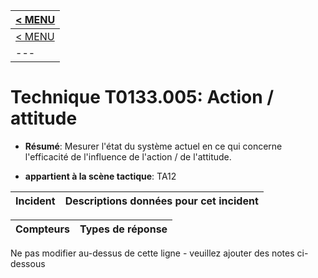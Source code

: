 |[< MENU](../README.md)|
|---|
|[< MENU](../../README.md)|
|---|
# Technique T0133.005: Action / attitude

* **Résumé**: Mesurer l'état du système actuel en ce qui concerne l'efficacité de l'influence de l'action / de l'attitude.

* **appartient à la scène tactique**: TA12


|Incident |Descriptions données pour cet incident |
|-------- |-------------------- |



|Compteurs |Types de réponse |
|-------- |-------------- |


Ne pas modifier au-dessus de cette ligne - veuillez ajouter des notes ci-dessous